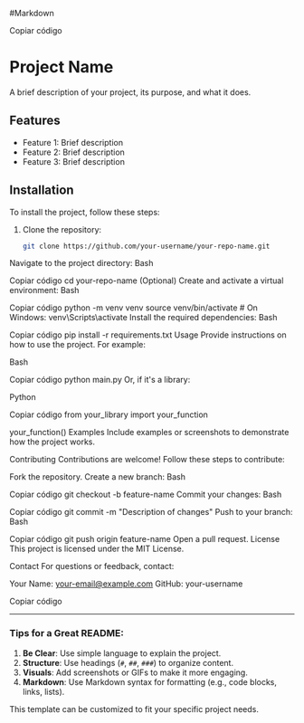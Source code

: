 #Markdown

Copiar código
# Project Name

A brief description of your project, its purpose, and what it does.

## Features

- Feature 1: Brief description
- Feature 2: Brief description
- Feature 3: Brief description

## Installation

To install the project, follow these steps:

1. Clone the repository:
   ```bash
   git clone https://github.com/your-username/your-repo-name.git
Navigate to the project directory:
Bash

Copiar código
cd your-repo-name
(Optional) Create and activate a virtual environment:
Bash

Copiar código
python -m venv venv
source venv/bin/activate  # On Windows: venv\Scripts\activate
Install the required dependencies:
Bash

Copiar código
pip install -r requirements.txt
Usage
Provide instructions on how to use the project. For example:

Bash

Copiar código
python main.py
Or, if it's a library:

Python

Copiar código
from your_library import your_function

your_function()
Examples
Include examples or screenshots to demonstrate how the project works.

Contributing
Contributions are welcome! Follow these steps to contribute:

Fork the repository.
Create a new branch:
Bash

Copiar código
git checkout -b feature-name
Commit your changes:
Bash

Copiar código
git commit -m "Description of changes"
Push to your branch:
Bash

Copiar código
git push origin feature-name
Open a pull request.
License
This project is licensed under the MIT License.

Contact
For questions or feedback, contact:

Your Name: your-email@example.com
GitHub: your-username

Copiar código

---

### Tips for a Great README:
1. **Be Clear**: Use simple language to explain the project.
2. **Structure**: Use headings (`#`, `##`, `###`) to organize content.
3. **Visuals**: Add screenshots or GIFs to make it more engaging.
4. **Markdown**: Use Markdown syntax for formatting (e.g., code blocks, links, lists).

This template can be customized to fit your specific project needs.